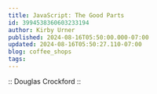 ```yaml
---
title: JavaScript: The Good Parts
id: 3994538360603233194
author: Kirby Urner
published: 2024-08-16T05:50:00.000-07:00
updated: 2024-08-16T05:50:27.110-07:00
blog: coffee_shops
tags: 
---
```


:: Douglas Crockford ::